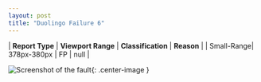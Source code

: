 ```yaml
---
layout: post
title: "Duolingo Failure 6"
---
```

| **Report Type** | **Viewport Range** | **Classification** | **Reason** |
| Small-Range| 378px-380px | FP | null | 

![Screenshot of the fault](../../../assets/images/Duolingo/fault6/smallrangeWidth379.png){: .center-image }